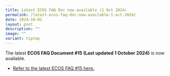 ```yaml
---
title: Latest ECOS FAQ Doc now available (1 Oct 2024)
permalink: /latest-ecos-faq-doc-now-available-1-oct-2024/
date: 2024-10-01
layout: post
description: ""
image: ""
variant: tiptap
---
```

<p>The latest <strong>ECOS FAQ Document #15 (Last updated 1 October 2024)</strong> is
now available.</p>
<ul data-tight="true" class="tight">
<li>
<p><a href="/files/FAQ/ECOS_Launch_FAQ__15_1_Oct_24__Final_.pdf" rel="noopener noreferrer nofollow" target="_blank">Refer to the latest ECOS FAQ #15 here.</a>
</p>
</li>
</ul>
<p></p>